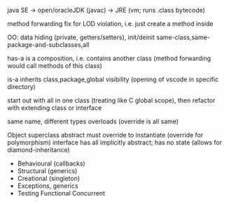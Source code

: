 <!-- SPDX-License-Identifier: zlib-acknowledgement -->
java SE -> open/oracleJDK (javac) -> JRE (vm; runs .class bytecode)

method forwarding fix for LOD violation, i.e. just create a method inside

OO:
data hiding (private, getters/setters), init/deinit
same-class,same-package-and-subclasses,all

has-a is a composition, i.e. contains another class 
(method forwarding would call methods of this class)

is-a inherits
class,package,global visibility
(opening of vscode in specific directory)

start out with all in one class (treating like C global scope), 
then refactor with extending class or interface

same name, different types overloads (override is all same)

Object superclass
abstract must override to instantiate (override for polymorphism)
interface has all implicitly abstract; has no state (allows for diamond-inheritance)
- Behavioural (callbacks)
- Structural (generics)
- Creational (singleton)
- Exceptions, generics
- Testing
Functional 
Concurrent
